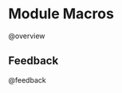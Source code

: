 <!--

author:   DART Team
email:    dart@chop.edu
version:  1.2.0
current_version_description: fix version piping into REDCap URL
language: en
narrator: UK English Female
title: Module Macros
comment:  This is placeholder module to save macros used in other modules.

@version_history 

Previous versions: 

- [1.0.0](https://liascript.github.io/course/?https://raw.githubusercontent.com/arcus/education_modules/e983922162e6fbf971c03dc96052f68713cc72af/_module_templates/macros.md#1): Initial version
@end

@overview
<div class = "overview">

## Overview
@comment

**Is this module right for me?** @long_description

**Estimated time to completion:** @estimated_time_in_minutes minutes

**Pre-requisites**

@pre_reqs

**Learning Objectives**

@learning_objectives

**Version History**

This version (@version): @current_version_description

@version_history

</div>
@end

@make_survey_url
<script modify="false">
function makeURL(title, version, module_type) {
  let url = new URL('https://redcap.chop.edu/surveys');
  url.searchParams.set('s', 'KHTXCXJJ93');
  url.searchParams.set('module_name', title);
  url.searchParams.set('version', version);
  url.searchParams.set('module_type', module_type);
  return url;
}
var surveyURL = makeURL(@0, @1, @2);

send.html(`<a href="${surveyURL}")">our brief survey</a>`)
</script>
@end

@feedback
In the beginning, we stated some goals.

**Learning Objectives:**

@learning_objectives

We ask you to fill out a brief (5 minutes or less) survey to let us know:

* If we achieved the learning objectives
* If the module difficulty was appropriate
* If we gave you the experience you expected

We gather this information in order to iteratively improve our work.  Thank you in advance for filling out @make_survey_url('@title', '@version', '@module_type')!
@end


@gifPreload
<script>
(function($) {

  // Get the .gif images from the "data-alt".
	var getGif = function() {
		var gif = [];
		$('img').each(function() {
			var data = $(this).data('alt');
			gif.push(data);
		});
		return gif;
	}

	var gif = getGif();

	// Preload all the gif images.
	var image = [];

	$.each(gif, function(index) {
		image[index]     = new Image();
		image[index].src = gif[index];
	});

	// Change the image to .gif when clicked and vice versa.
	$('figure').on('click', function() {

		var $this   = $(this),
				$index  = $this.index(),

				$img    = $this.children('img'),
				$imgSrc = $img.attr('src'),
				$imgAlt = $img.attr('data-alt'),
				$imgExt = $imgAlt.split('.');

		if($imgExt[1] === 'gif') {
			$img.attr('src', $img.data('alt')).attr('data-alt', $imgSrc);
		} else {
			$img.attr('src', $imgAlt).attr('data-alt', $img.data('alt'));
		}

		// Add play class to help with the styling.
		$this.toggleClass('play');

	});

})(jQuery);
</script>
@end

link:  https://chop-dbhi-arcus-education-website-assets.s3.amazonaws.com/css/styles.css

script: https://kit.fontawesome.com/83b2343bd4.js
script:  https://code.jquery.com/jquery-3.6.0.slim.min.js

-->

# Module Macros

@overview

## Feedback
@feedback
